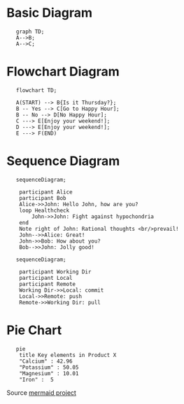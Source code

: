 # Basic Diagram

```mermaid 
   graph TD;
   A-->B;
   A-->C;
```  
# Flowchart Diagram

```mermaid
   flowchart TD;
   
   A(START) --> B{Is it Thursday?};
   B -- Yes --> C[Go to Happy Hour];
   B -- No --> D[No Happy Hour];
   C ---> E[Enjoy your weekend!];
   D ---> E[Enjoy your weekend!];
   E ---> F(END)
```   
# Sequence Diagram

```mermaid
   sequenceDiagram;
   
    participant Alice
    participant Bob
    Alice->>John: Hello John, how are you?
    loop Healthcheck
        John->>John: Fight against hypochondria
    end
    Note right of John: Rational thoughts <br/>prevail!
    John-->>Alice: Great!
    John->>Bob: How about you?
    Bob-->>John: Jolly good!
```
```mermaid
   sequenceDiagram;

    participant Working Dir 
    participant Local
    participant Remote
    Working Dir->>Local: commit
    Local->>Remote: push
    Remote->>Working Dir: pull
```  
# Pie Chart

```mermaid
   pie
    title Key elements in Product X
    "Calcium" : 42.96
    "Potassium" : 50.05
    "Magnesium" : 10.01
    "Iron" :  5
```
   
   Source [mermaid project](https://mermaid-js.github.io/mermaid/#/)
   
